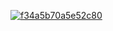 [![f34a5b70a5e52c80](https://github.com/InpsydeNiklas/InpsydeNiklas/assets/70433191/c17e0088-57fa-48d4-8d7a-fe7733b7b0fb)](https://syde.com)



<!--
**InpsydeNiklas/InpsydeNiklas** is a ✨ _special_ ✨ repository because its `README.md` (this file) appears on your GitHub profile.

Here are some ideas to get you started:

- 🔭 I’m currently working on ...
- 🌱 I’m currently learning ...
- 👯 I’m looking to collaborate on ...
- 🤔 I’m looking for help with ...
- 💬 Ask me about ...
- 📫 How to reach me: ...
- 😄 Pronouns: ...
- ⚡ Fun fact: ...
-->

